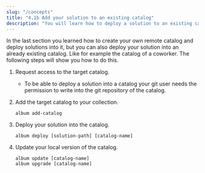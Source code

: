 ```yaml
---
slug: "/concepts"
title: "4.1b Add your solution to an existing catalog"
description: "You will learn how to deploy a solution to an existing catalog."
---
```


In the last section you learned how to create your own remote catalog and deploy
solutions into it, but you can also deploy your solution into an already existing 
catalog. Like for example the catalog of a coworker. The following steps will show you how to do this.

1. Request access to the target catalog.
   - To be able to deploy a solution into a catalog your git user needs the permission to write into the git
   repository of the catalog.

2. Add the target catalog to your collection.
    ```
   album add-catalog 
   ```

3. Deploy your solution into the catalog.
   ```
   album deploy [solution-path] [catalog-name]
   ```

4. Update your local version of the catalog.
    ```
    album update [catalog-name]
    album upgrade [catalog-name]
   ```
